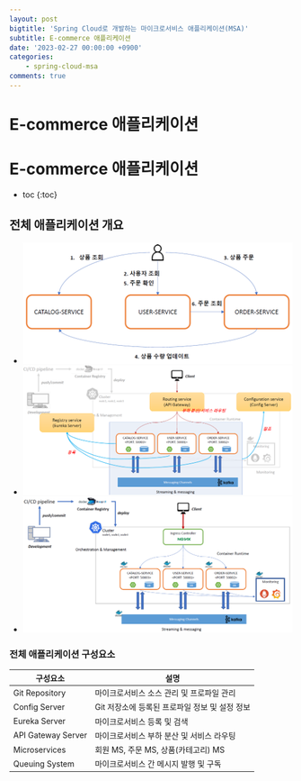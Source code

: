 ```yaml
---
layout: post
bigtitle: 'Spring Cloud로 개발하는 마이크로서비스 애플리케이션(MSA)'
subtitle: E-commerce 애플리케이션
date: '2023-02-27 00:00:00 +0900'
categories:
    - spring-cloud-msa
comments: true
---
```


# E-commerce 애플리케이션

# E-commerce 애플리케이션
* toc
{:toc}

## 전체 애플리케이션 개요
+ ![img.png](../../../../assets/img/spring-cloud-msa/E-commerce-application.png)
+ ![img.png](../../../../assets/img/spring-cloud-msa/E-commerce-application2.png)
+ ![img.png](../../../../assets/img/spring-cloud-msa/E-commerce-application3.png)

### 전체 애플리케이션 구성요소

| 구성요소               | 설명                           |
|--------------------|------------------------------|
| Git Repository     | 마이크로서비스 소스 관리 및 프로파일 관리      |
| Config Server      | Git 저장소에 등록된 프로파일 정보 및 설정 정보 |
| Eureka Server      | 마이크로서비스 등록 및 검색              |
| API Gateway Server | 마이크로서비스 부하 분산 및 서비스 라우팅      |
| Microservices      | 회원 MS, 주문 MS, 상품(카테고리) MS    |
| Queuing System     | 마이크로서비스 간 메시지 발행 및 구독        |

